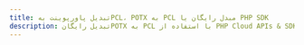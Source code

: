 ---title: تبدیل پاورپوینت بهPCL، POTX به PCL مبدل رایگان یا PHP SDKdescription: تبدیل رایگانPOTX به PCL با استفاده از PHP Cloud APIs & SDK. همچنین اسناد Microsoft PowerPoint را در Cloud ایجاد، ویرایش و رندر کنید.---